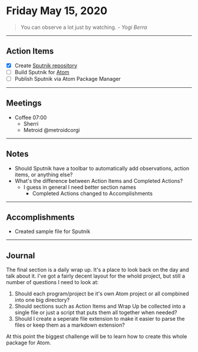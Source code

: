 # Friday May 15, 2020

> You can observe a lot just by watching. - _Yogi Berra_

---

## Action Items

* [x] Create [Sputnik repository](https://github.com/SoapBoxRocket/sputnik)
* [ ] Build Sputnik for [Atom](https://atom.io/)
* [ ] Publish Sputnik via Atom Package Manager

---

## Meetings

* Coffee 07:00
  - Sherri
  - Metroid @metroidcorgi

---

## Notes

* Should Sputnik have a toolbar to automatically add observations, action items, or anything else?
* What's the difference between Action Items and Completed Actions?
  - I guess in general I need better section names
    - Completed Actions changed to Accomplishments

---

## Accomplishments

* Created sample file for Sputnik

---

## Journal

The final section is a daily wrap up. It's a place to look back on the day and talk about it. I've got a fairly decent layout for the whold project, but still a number of questions I need to look at:
1. Should each program/project be it's own Atom project or all compbined into one big directory?
2. Should sections such as Action Items and Wrap Up be collected into a single file or just a script that puts them all together when needed?
3. Should I create a seperate file extension to make it easier to parse the files or keep them as a markdown extension?

At this point the biggest challenge will be to learn how to create this whole package for Atom.
